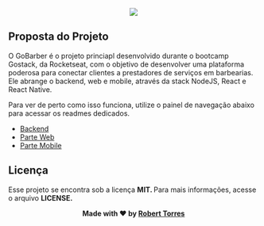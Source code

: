 <p align="center">
<a href="https://camo.githubusercontent.com/7baf6382e2c501340f329201a9cb74751342394fb1b79d56d833f841b9f52c7b/68747470733a2f2f726f636b6574736561742d63646e2e73332d73612d656173742d312e616d617a6f6e6177732e636f6d2f626f6f7463616d702d6865616465722e706e67">
    <img src="https://camo.githubusercontent.com/7baf6382e2c501340f329201a9cb74751342394fb1b79d56d833f841b9f52c7b/68747470733a2f2f726f636b6574736561742d63646e2e73332d73612d656173742d312e616d617a6f6e6177732e636f6d2f626f6f7463616d702d6865616465722e706e67"> 
</a>
</p>

<h2> Proposta do Projeto </h2> 

O GoBarber é o projeto princiapl desenvolvido durante o bootcamp Gostack, da Rocketseat, com o objetivo de desenvolver uma plataforma poderosa para conectar clientes a prestadores de serviços em barbearias. Ele abrange o backend, web e mobile, através da stack NodeJS, React e React Native.

Para ver de perto como isso funciona, utilize o painel de navegação abaixo para acessar os readmes dedicados. 

<ul>
    <li>
        <a href="/backend"> Backend </a>
    </li>    
    <li>
        <a href="/web"> Parte Web </a>
    </li>    
    <li>
        <a href="/mobile"> Parte Mobile </a>
    </li>    
</ul>

<h2> Licença </h2>

Esse projeto se encontra sob a licença <b> MIT. </b> Para mais informações, acesse o arquivo <b> LICENSE. <b/>
    

<p align="center"> 
    Made with ❤️ by <a href="https://www.linkedin.com/in/robert-torres1000/">Robert Torres</a>
</p>        
